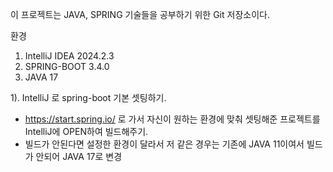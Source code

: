 이 프로젝트는 JAVA, SPRING 기술들을 공부하기 위한 Git 저장소이다.

환경
1. IntelliJ IDEA 2024.2.3
2. SPRING-BOOT 3.4.0
3. JAVA 17

1). IntelliJ 로 spring-boot 기본 셋팅하기.
  - https://start.spring.io/ 로 가서 자신이 원하는 환경에 맞춰 셋팅해준 프로젝트를 IntelliJ에 OPEN하여 빌드해주기.
  - 빌드가 안된다면 설정한 환경이 달라서 저 같은 경우는 기존에 JAVA 11이여서 빌드가 안되어 JAVA 17로 변경

